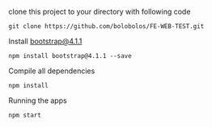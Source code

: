 clone this project to your directory with following code
```
git clone https://github.com/bolobolos/FE-WEB-TEST.git
```

Install bootstrap@4.1.1
```
npm install bootstrap@4.1.1 --save
```

Compile all dependencies
```
npm install
```

Running the apps
```
npm start
```
